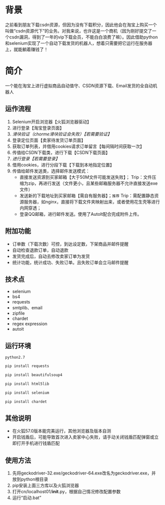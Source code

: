 # 背景
之前看到朋友下载csdn资源，但因为没有下载积分，因此他会在淘宝上购买一个叫做“csdn资源代下”的业务。对我来说，也许这是一个商机（因为刚好提交了一个csdn漏洞，得到了一年的vip下载会员，不能白白浪费了嘛）。因此借助python和selenium实现了一个自动下载发货的机器人，想着只需要把它运行在服务器上，就能躺着赚钱了！

# 简介
一个能在淘宝上进行虚拟商品自动值守、CSDN资源下载、Email发货的全自动机器人

## 运作流程
1. Selenium开启浏览器【火狐浏览器驱动】
2. 进行登录【淘宝登录页面】
3. *滑块验证（chorme滑块验证会失败）【若需要验证】*
4. 登录定位页面【卖家待发货订单页面】
5. 获取订单列表，并借用cookies请求订单留言【每间隔时间获取一次】
6. 传值给CSDN下载类，进行下载【CSDN下载页面】
7. *进行登录【若需要登录】*
8. 借用cookies，进行分段下载【下载到本地指定位置】
9. 传值给邮件发送类，选择邮件发送模式：
    * 直接发送资源到买家邮箱【大于50M文件可能发送失败】；
    Trip：文件压缩为zip，再进行发送（文件更小，且某些邮箱服务器不允许直接发送exe文件）
    * 发送新的下载地址到买家邮箱【需自有服务器】；`推荐`
    Trip：需配置静态资源服务器，如nginx，直接将下载文件夹映射出来，或者使用花生壳等进行内网穿透；
    * 登录QQ邮箱，进行邮件发送。使用了AutoIt配合完成附件上传。

## 附加功能
* 订单数（下载次数）可控，到达设定数，下架商品并邮件提醒
* 自动检查退款订单，自动退款
* 发货完成后，自动去修改卖家订单为发货
* 统计功能，统计成功、失败订单。且失败订单会立马邮件提醒

## 技术点
* selenium
* bs4
* requests
* smtplib、email
* zipfile
* chardet
* regex expression
* autoit

## 运行环境
`python2.7`

```bash
pip install requests
```
```bash
pip install beautifulsoup4
```
```bash
pip install html5lib
```
```bash
pip install selenium
```
```bash
pip install chardet
```

## 其他说明
* 在火狐57.0版本能完美运行，其他浏览器及版本自测
* 开启钱盾后，可能导致首次进入卖家中心失败，请手动关闭钱盾匹配弹窗或立即打开手机进行钱盾匹配

## 使用方法
1. 先将geckodriver-32.exe/geckodriver-64.exe改名为geckodriver.exe，并放到python根目录
2. pip安装上面三方库以及火狐浏览器
3. 打开cn/localhost01/__init__.py，根据自己情况修改配置参数
4. 运行“启动.bat”
